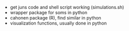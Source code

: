 - get juns code and shell script working (simulations.sh)
- wrapper package for soms in python
- cahonen package (R), find similar in python
- visualization functions, usually done in python
